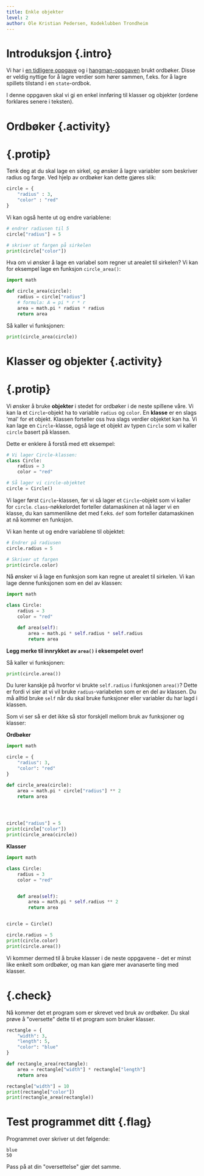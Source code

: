 ```yaml
---
title: Enkle objekter
level: 2
author: Ole Kristian Pedersen, Kodeklubben Trondheim
---
```


# Introduksjon {.intro}

Vi har i [en tidligere oppgave](#TODO:link) og i
[hangman-oppgaven](../hangman.html) brukt ordbøker. Disse er veldig nyttige for
å lagre verdier som hører sammen, f.eks. for å lagre spillets tilstand i en
`state`-ordbok.

I denne oppgaven skal vi gi en enkel innføring til klasser og objekter (ordene forklares senere i teksten).

# Ordbøker {.activity}

# {.protip}

Tenk deg at du skal lage en sirkel, og ønsker å lagre variabler som beskriver
radius og farge. Ved hjelp av ordbøker kan dette gjøres slik:

```python
circle = {
    "radius" : 3,
    "color" : "red"
}
```

Vi kan også hente ut og endre variablene:

```python
# endrer radiusen til 5
circle["radius"] = 5

# skriver ut fargen på sirkelen
print(circle["color"])
```

Hva om vi ønsker å lage en variabel som regner ut arealet til sirkelen? Vi kan
for eksempel lage en funksjon `circle_area()`:

```python
import math

def circle_area(circle):
    radius = circle["radius"]
    # formula: A = pi * r * r
    area = math.pi * radius * radius
    return area
```

Så kaller vi funksjonen:

```python
print(circle_area(circle))
```

# Klasser og objekter {.activity}

# {.protip}

Vi ønsker å bruke **objekter** i stedet for ordbøker i de neste spillene våre.
Vi kan la et `Circle`-objekt ha to variable `radius` og `color`. En **klasse**
er en slags 'mal' for et objekt. Klassen forteller oss hva slags verdier
objektet kan ha. Vi kan lage en `Circle`-klasse, også lage et objekt av typen
`Circle` som vi kaller `circle` basert på klassen.

Dette er enklere å forstå med ett eksempel:

```python
# Vi lager Circle-klassen:
class Circle:
    radius = 3
    color = "red"

# Så lager vi circle-objektet
circle = Circle()
```

Vi lager først `Circle`-klassen, før vi så lager et `Circle`-objekt som vi
kaller for `circle`. `class`-nøkkelordet forteller datamaskinen at nå lager vi
en klasse, du kan sammenlikne det med f.eks. `def` som forteller datamaskinen
at nå kommer en funksjon.


Vi kan hente ut og endre variablene til objektet:

```python
# Endrer på radiusen
circle.radius = 5

# Skriver ut fargen
print(circle.color)
```

Nå ønsker vi å lage en funksjon som kan regne ut arealet til sirkelen. Vi kan
lage denne funksjonen som en del av klassen:

```python
import math

class Circle:
    radius = 3
    color = "red"

    def area(self):
        area = math.pi * self.radius * self.radius
        return area
```

**Legg merke til innrykket av `area()` i eksempelet over!**

Så kaller vi funksjonen:

```python
print(circle.area())
```

Du lurer kanskje på hvorfor vi brukte `self.radius` i funksjonen `area()`?
Dette er fordi vi sier at vi vil bruke `radius`-variabelen som er en del av
klassen. Du må alltid bruke `self` når du skal bruke funksjoner eller
variabler du har lagd i klassen.

Som vi ser så er det ikke så stor forskjell mellom bruk av funksjoner og klasser:

<div class="col-sm-6" >

**Ordbøker**

```python
import math

circle = {
    "radius": 3,
    "color": "red"
}

def circle_area(circle):
    area = math.pi * circle["radius"] ** 2
    return area




circle["radius"] = 5
print(circle["color"])
print(circle_area(circle))
```

</div>

<div class="col-sm-6" >

**Klasser**

```python
import math

class Circle:
    radius = 3
    color = "red"


    def area(self):
        area = math.pi * self.radius ** 2
        return area


circle = Circle()

circle.radius = 5
print(circle.color)
print(circle.area())
```

</div>

Vi kommer dermed til å bruke klasser i de neste oppgavene - det er minst like
enkelt som ordbøker, og man kan gjøre mer avanaserte ting med klasser.

# {.check}

Nå kommer det et program som er skrevet ved bruk av ordbøker. Du skal prøve å
"oversette" dette til et program som bruker klasser.


```python
rectangle = {
    "width": 3,
    "length": 5,
    "color": "blue"
}

def rectangle_area(rectangle):
    area = rectangle["width"] * rectangle["length"]
    return area

rectangle["width"] = 10
print(rectangle["color"])
print(rectangle_area(rectangle))
```

# Test programmet ditt {.flag}

Programmet over skriver ut det følgende:

```
blue
50
```

Pass på at din "oversettelse" gjør det samme.

